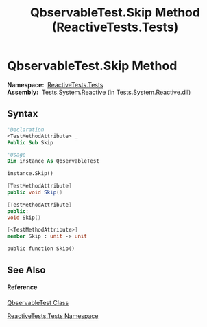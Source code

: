 ﻿---
title: QbservableTest.Skip Method  (ReactiveTests.Tests)
TOCTitle: Skip Method
ms:assetid: M:ReactiveTests.Tests.QbservableTest.Skip
ms:mtpsurl: https://msdn.microsoft.com/en-us/library/reactivetests.tests.qbservabletest.skip(v=VS.103)
ms:contentKeyID: 36620082
ms.date: 06/28/2011
mtps_version: v=VS.103
f1_keywords:
- ReactiveTests.Tests.QbservableTest.Skip
dev_langs:
- CSharp
- JScript
- VB
- FSharp
- c++
---

# QbservableTest.Skip Method

**Namespace:**  [ReactiveTests.Tests](hh289046\(v=vs.103\).md)  
**Assembly:**  Tests.System.Reactive (in Tests.System.Reactive.dll)

## Syntax

``` vb
'Declaration
<TestMethodAttribute> _
Public Sub Skip
```

``` vb
'Usage
Dim instance As QbservableTest

instance.Skip()
```

``` csharp
[TestMethodAttribute]
public void Skip()
```

``` c++
[TestMethodAttribute]
public:
void Skip()
```

``` fsharp
[<TestMethodAttribute>]
member Skip : unit -> unit 
```

``` jscript
public function Skip()
```

## See Also

#### Reference

[QbservableTest Class](hh315250\(v=vs.103\).md)

[ReactiveTests.Tests Namespace](hh289046\(v=vs.103\).md)

